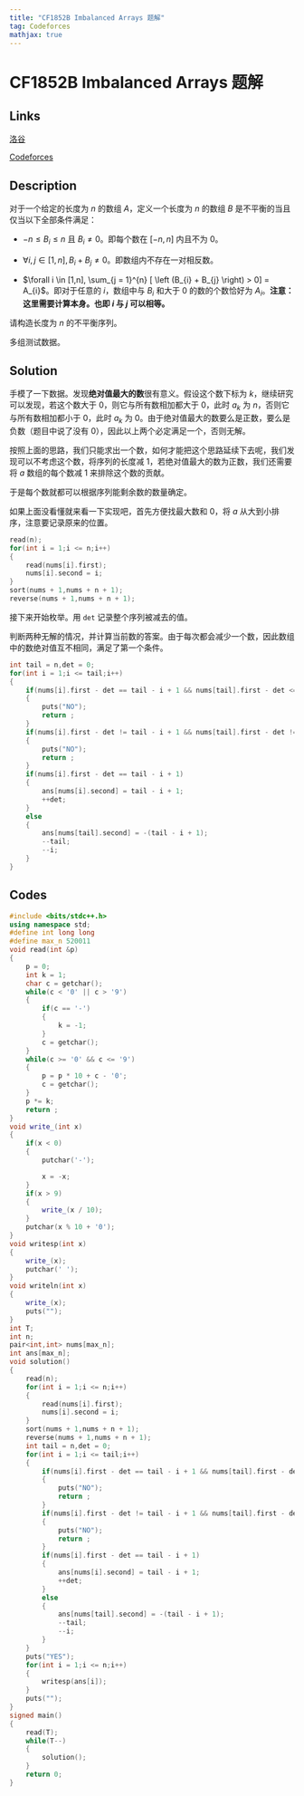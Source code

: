```yaml
---
title: "CF1852B Imbalanced Arrays 题解"
tag: Codeforces
mathjax: true
---
```


# CF1852B Imbalanced Arrays 题解

## Links

[洛谷](https://www.luogu.com.cn/problem/CF1852B)

[Codeforces](https://codeforces.com/problemset/problem/1852/B)

## Description

对于一个给定的长度为 $n$ 的数组 $A$，定义一个长度为 $n$ 的数组 $B$ 是不平衡的当且仅当以下全部条件满足：

- $-n \leq B_{i} \leq n$ 且 $B_{i} \ne 0$。即每个数在 $[-n,n]$ 内且不为 $0$。

- $\forall i,j \in [1,n], B_{i} + B_{j} \neq 0$。即数组内不存在一对相反数。

- $\forall i \in [1,n], \sum_{j = 1}^{n} [ \left (B_{i} + B_{j} \right) > 0] = A_{i}$。即对于任意的 $i$，数组中与 $B_{i}$ 和大于 $0$ 的数的个数恰好为 $A_{i}$。**注意：这里需要计算本身。也即 $i$ 与 $j$ 可以相等。**

请构造长度为 $n$ 的不平衡序列。

多组测试数据。

## Solution

手模了一下数据。发现**绝对值最大的数**很有意义。假设这个数下标为 $k$，继续研究可以发现，若这个数大于 $0$，则它与所有数相加都大于 $0$，此时 $a_{k}$ 为 $n$，否则它与所有数相加都小于 $0$，此时 $a_{k}$ 为 $0$。由于绝对值最大的数要么是正数，要么是负数（题目中说了没有 $0$），因此以上两个必定满足一个，否则无解。

按照上面的思路，我们只能求出一个数，如何才能把这个思路延续下去呢，我们发现可以不考虑这个数，将序列的长度减 $1$，若绝对值最大的数为正数，我们还需要将 $a$ 数组的每个数减 $1$ 来排除这个数的贡献。

于是每个数就都可以根据序列能剩余数的数量确定。

如果上面没看懂就来看一下实现吧，首先方便找最大数和 $0$，将 $a$ 从大到小排序，注意要记录原来的位置。

```cpp
read(n);
for(int i = 1;i <= n;i++)
{
    read(nums[i].first);
    nums[i].second = i;
}
sort(nums + 1,nums + n + 1);
reverse(nums + 1,nums + n + 1);
```

接下来开始枚举。用 `det` 记录整个序列被减去的值。

判断两种无解的情况，并计算当前数的答案。由于每次都会减少一个数，因此数组中的数绝对值互不相同，满足了第一个条件。

```cpp
int tail = n,det = 0;
for(int i = 1;i <= tail;i++)
{
    if(nums[i].first - det == tail - i + 1 && nums[tail].first - det <= 0)
    {
        puts("NO");
        return ;
    }
    if(nums[i].first - det != tail - i + 1 && nums[tail].first - det != 0)
    {
        puts("NO");
        return ;
    }
    if(nums[i].first - det == tail - i + 1)
    {
        ans[nums[i].second] = tail - i + 1;
        ++det;
    }
    else
    {
        ans[nums[tail].second] = -(tail - i + 1);
        --tail;
        --i;
    }
}
```


## Codes

```cpp
#include <bits/stdc++.h>
using namespace std;
#define int long long
#define max_n 520011
void read(int &p)
{
    p = 0;
    int k = 1;
    char c = getchar();
    while(c < '0' || c > '9')
    {
        if(c == '-')
        {
            k = -1;
        }
        c = getchar();
    }
    while(c >= '0' && c <= '9')
    {
        p = p * 10 + c - '0';
        c = getchar();
    }
    p *= k;
    return ;
}
void write_(int x)
{
    if(x < 0)
    {
        putchar('-');

        x = -x;
    }
    if(x > 9)
    {
        write_(x / 10);
    }
    putchar(x % 10 + '0');
}
void writesp(int x)
{
    write_(x);
    putchar(' ');
}
void writeln(int x)
{
    write_(x);
    puts("");
}
int T;
int n;
pair<int,int> nums[max_n];
int ans[max_n];
void solution()
{
    read(n);
    for(int i = 1;i <= n;i++)
    {
        read(nums[i].first);
        nums[i].second = i;
    }
    sort(nums + 1,nums + n + 1);
    reverse(nums + 1,nums + n + 1);
    int tail = n,det = 0;
    for(int i = 1;i <= tail;i++)
    {
        if(nums[i].first - det == tail - i + 1 && nums[tail].first - det <= 0)
        {
            puts("NO");
            return ;
        }
        if(nums[i].first - det != tail - i + 1 && nums[tail].first - det != 0)
        {
            puts("NO");
            return ;
        }
        if(nums[i].first - det == tail - i + 1)
        {
            ans[nums[i].second] = tail - i + 1;
            ++det;
        }
        else
        {
            ans[nums[tail].second] = -(tail - i + 1);
            --tail;
            --i;
        }
    }
    puts("YES");
    for(int i = 1;i <= n;i++)
    {
        writesp(ans[i]);
    }
    puts("");
}
signed main()
{
    read(T);
    while(T--)
    {
        solution();
    }
    return 0;
}
```